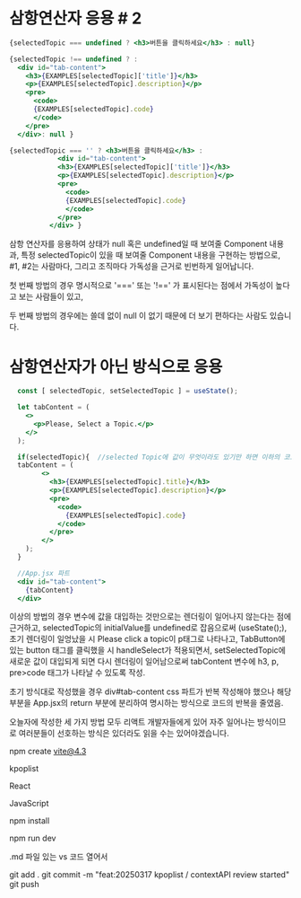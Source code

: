 # 삼항연산자 응용 # 2

```jsx
{selectedTopic === undefined ? <h3>버튼을 클릭하세요</h3> : null}

{selectedTopic !== undefined ? : 
  <div id="tab-content">
    <h3>{EXAMPLES[selectedTopic]['title']}</h3>
    <p>{EXAMPLES[selectedTopic].description}</p>
    <pre>
      <code>
      {EXAMPLES[selectedTopic].code}
      </code>
    </pre>
  </div>: null }
```

```jsx
{selectedTopic === '' ? <h3>버튼을 클릭하세요</h3> :
            <div id="tab-content">
            <h3>{EXAMPLES[selectedTopic]['title']}</h3>
            <p>{EXAMPLES[selectedTopic].description}</p>
            <pre>
              <code>
              {EXAMPLES[selectedTopic].code}
              </code>
            </pre>
          </div> }
```
삼항 연산자를 응용하여 상태가 null 혹은 undefined일 때 보여줄 Component 내용과, 특정 selectedTopic이 있을 때 보여줄 Component 내용을 구현하는 방법으로, #1, #2는 사람마다, 그리고 조직마다 가독성을 근거로 빈번하게 일어납니다. 

첫 번째 방법의 경우 명시적으로 '===' 또는 '!==' 가 표시된다는 점에서 가독성이 높다고 보는 사람들이 있고, 

두 번째 방법의 경우에는 쓸데 없이 null 이 없기 때문에 더 보기 편하다는 사람도 있습니다.

# 삼항연산자가 아닌 방식으로 응용

```jsx
  const [ selectedTopic, setSelectedTopic ] = useState();

  let tabContent = (
    <>
      <p>Please, Select a Topic.</p>
    </>
  );

  if(selectedTopic){  //selected Topic에 값이 무엇이라도 있기만 하면 이하의 코드가 실행됨.
  tabContent = (
        <>
          <h3>{EXAMPLES[selectedTopic].title}</h3>
          <p>{EXAMPLES[selectedTopic].description}</p>
          <pre>
            <code>
              {EXAMPLES[selectedTopic].code}    
            </code>
          </pre>
        </>
    );
  }

  //App.jsx 파트
  <div id="tab-content">
    {tabContent}
  </div>
```
이상의 방법의 경우 변수에 값을 대입하는 것만으로는 렌더링이 일어나지 않는다는 점에 근거하고, selectedTopic의 initialValue를 undefined로 잡음으로써 (useState();), 
초기 렌더링이 일엉났을 시 Please click a topic이 p태그로 나타나고, 
TabButton에 있는 button 태그를 클릭했을 시 handleSelect가 적용되면서, setSelectedTopic에 새로운 값이 대입되게 되면 다시 렌더링이 일어남으로써 tabContent 변수에 h3, p, pre>code 태그가 나타날 수 있도록 작성.

초기 방식대로 작성했을 경우 div#tab-content css 파트가 반복 작성해야 했으나 해당 부분을 App.jsx의 return 부분에 분리하여 명시하는 방식으로 코드의 반복을 줄였음.

오늘자에 작성한 세 가지 방법 모두 리액트 개발자들에게 있어 자주 일어나는 방식이므로 여러분들이 선호하는 방식은 있더라도 읽을 수는 있어야겠습니다. 

npm create vite@4.3

kpoplist

React

JavaScript

npm install

npm run dev

.md 파일 있는 vs 코드 열어서

git add .
git commit -m "feat:20250317 kpoplist / contextAPI review started"
git push